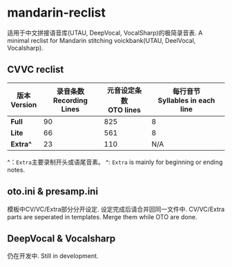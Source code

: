 # mandarin-reclist

适用于中文拼接语音库(UTAU, DeepVocal, VocalSharp)的极简录音表.
A minimal reclist for Mandarin stitching voickbank(UTAU, DeelVocal, Vocalsharp).

## CVVC reclist

| 版本<br/>Version | 录音条数<br/>Recording Lines | 元音设定条数<br/>OTO lines | 每行音节<br/>Syllables in each line |
| -------------------- | -------------------------------- | ------------------------------ | --------------------------------------- |
| **Full** | 90 | 825 | 8 |
| **Lite** | 66 | 561 | 8 |
| **Extra^** | 23 | 110 | N/A |

^：`Extra`主要录制开头或语尾音素。
^: `Extra` is mainly for beginning or ending notes.

## oto.ini & presamp.ini

模板中CV/VC/Extra部分分开设定. 设定完成后请合并回同一文件中.
CV/VC/Extra parts are seperated in templates. Merge them while OTO are done.

## DeepVocal & Vocalsharp

仍在开发中. Still in development.
